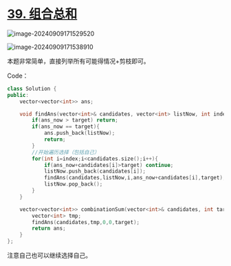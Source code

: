 # [39. 组合总和](https://leetcode.cn/problems/combination-sum/)

![image-20240909171529520](http://henry-typora.oss-cn-beijing.aliyuncs.com/img/image-20240909171529520.png)

![image-20240909171538910](http://henry-typora.oss-cn-beijing.aliyuncs.com/img/image-20240909171538910.png)

本题非常简单，直接列举所有可能得情况+剪枝即可。

Code：

```cpp
class Solution {
public:
    vector<vector<int>> ans;

    void findAns(vector<int>& candidates, vector<int> listNow, int index, int ans_now, int target){
        if(ans_now > target) return;
        if(ans_now == target){
            ans.push_back(listNow);
            return;
        }
        //开始遍历选择（包括自己）
        for(int i=index;i<candidates.size();i++){
            if(ans_now+candidates[i]>target) continue;
            listNow.push_back(candidates[i]);
            findAns(candidates,listNow,i,ans_now+candidates[i],target);
            listNow.pop_back();
        }
    }

    vector<vector<int>> combinationSum(vector<int>& candidates, int target) {
        vector<int> tmp;
        findAns(candidates,tmp,0,0,target);
        return ans;
    }
};
```

注意自己也可以继续选择自己。